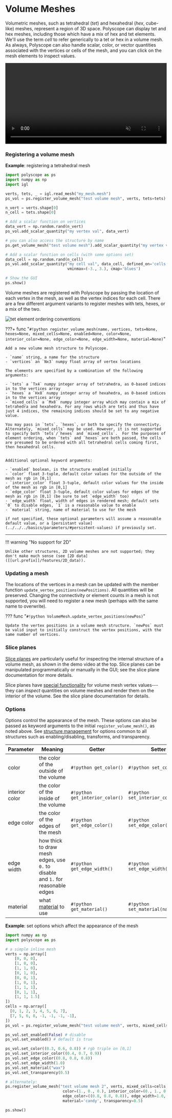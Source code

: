 # Volume Meshes

Volumetric meshes, such as tetrahedral (*tet*) and hexahedral (*hex*, cube-like) meshes, represent a region of 3D space. Polyscope can display tet and hex meshes, including those which have a mix of hex and tet elements. We'll use the term *cell* to refer generically to a tet or hex in a volume mesh. As always, Polyscope can also handle scalar, color, or vector quantities associated with the vertices or cells of the mesh, and you can click on the mesh elements to inspect values.

<video width=100% autoplay muted loop>
  <source src="/media/movies/volume_demo_compress.mp4" type="video/mp4">
  Your browser does not support the video tag.
</video>

### Registering a volume mesh
**Example**: registering a tetrahedral mesh

```python
import polyscope as ps
import numpy as np
import igl

verts, tets, _ = igl.read_mesh("my_mesh.mesh")
ps_vol = ps.register_volume_mesh("test volume mesh", verts, tets=tets)

n_vert = verts.shape[0]
n_cell = tets.shape[0]

# Add a scalar function on vertices
data_vert = np.random.rand(n_vert)
ps_vol.add_scalar_quantity("my vertex val", data_vert)

# you can also access the structure by name
ps.get_volume_mesh("test volume mesh").add_scalar_quantity("my vertex val", data_vert)

# Add a scalar function on cells (with some options set)
data_cell = np.random.rand(n_cell)
ps_vol.add_scalar_quantity("my cell val", data_cell, defined_on='cells',
                           vminmax=(-3., 3.), cmap='blues')

# Show the GUI
ps.show() 
```

Volume meshes are registered with Polyscope by passing the location of each vertex in the mesh, as well as the vertex indices for each cell. There are a few different argument variants to register meshes with tets, hexes, or a mix of the two. 

![tet element ordering conventions]([[url.prefix]]/media/tet_element_orderings.jpg)



???+ func "`#!python register_volume_mesh(name, vertices, tets=None, hexes=None, mixed_cells=None, enabled=None, color=None, interior_color=None, edge_color=None, edge_width=None, material=None)`"

    Add a new volume mesh structure to Polyscope.

    - `name` string, a name for the structure
    - `vertices` an `Nx3` numpy float array of vertex locations 

    The elements are specified by a combination of the following arguments:

    - `tets` a `Tx4` numpy integer array of tetrahedra, as 0-based indices in to the vertices array
    - `hexes` a `Hx8` numpy integer array of hexahedra, as 0-based indices in to the vertices array
    - `mixed_cells` a `Mx8` numpy integer array which may contain a mix of tetrahedra and hexahedra. For any rows which are tets and thus have just 4 indices, the remaining indices should be set to any negative value.

    You may pass in `tets`, `hexes`, or both to specify the connectivty. Alternately, `mixed_cells` may be used. However, it is not supported to specify both `tets`/`hexes` and `mixed_cells`.  For the purposes of element ordering, when `tets` and `hexes` are both passed, the cells are presumed to be ordered with all tetrahedral cells coming first, then hexahedral cells.


    Additional optional keyword arguments:

    - `enabled` boolean, is the structure enabled initially
    - `color` float 3-tuple, default color values for the outside of the mesh as rgb in [0,1]
    - `interior_color` float 3-tuple, default color values for the inside of the mesh as rgb in [0,1]
    - `edge_color` float 3-tuple, default color values for edges of the mesh as rgb in [0,1] (be sure to set `edge_width` too)
    - `edge_width` float, width of edges in rendered mesh; default sets `0` to disable edges, `1` is a reasonable value to enable
    - `material` string, name of material to use for the mesh

    if not specified, these optional parameters will assume a reasonable default value, or a [persistant value](../../../basics/parameters/#persistent-values) if previously set.


---

!!! warning "No support for 2D"

    Unlike other structures, 2D volume meshes are not supported; they don't make much sense (see [2D data]([[url.prefix]]/features/2D_data)).


### Updating a mesh

The locations of the vertices in a mesh can be updated with the member function `update_vertex_positions(newPositions)`. All quantities will be preserved. Changing the connectivity or element counts in a mesh is not supported, you will need to register a new mesh (perhaps with the same name to overwrite).


??? func "`#!python VolumeMesh.update_vertex_positions(newPos)`"

    Update the vertex positions in a volume mesh structure. `newPos` must be valid input to initially construct the vertex positions, with the same number of vertices.


### Slice planes

[Slice planes]([[url.prefix]]/features/slice_planes) are particularly useful for inspecting the internal structure of a volume mesh, as shown in the demo video at the top. Slice planes can be manipulated programmatically or manually in the GUI; see the slice plane documentation for more details.

Slice planes have [special functionality]([[url.prefix]]/features/slice_planes/#inspecting-volume-meshes) for volume mesh vertex values---they can _inspect_ quantities on volume meshes and render them on the interior of the volume. See the slice plane documentation for details.

### Options

Options control the appearance of the mesh. These options can also be passed as keyword arguments to the initial `register_volume_mesh()`, as noted above.  See [structure management]([[url.prefix]]/structures/structure_management/#structure-options) for options common to all structures such as enabling/disabling, transforms, and transparency.

**Parameter** | **Meaning** | **Getter** | **Setter** | **Persistent?**
--- | --- | --- | --- | ---
color | the color of the outside of the volume | `#!python get_color()` | `#!python set_color(val)` | [yes]([[url.prefix]]/basics/parameters/#persistent-values)
interior color | the color of the inside of the volume | `#!python get_interior_color()` | `#!python set_interior_color(val)` | [yes]([[url.prefix]]/basics/parameters/#persistent-values)
edge color | the color of the edges of the mesh | `#!python get_edge_color()` | `#!python set_edge_color(val)` | [yes]([[url.prefix]]/basics/parameters/#persistent-values)
edge width | how thick to draw mesh edges, use `0.` to disable and `1.` for reasonable edges | `#!python get_edge_width()` | `#!python set_edge_width(val)` | [yes]([[url.prefix]]/basics/parameters/#persistent-values)
material | what [material]([[url.prefix]]/features/materials) to use | `#!python get_material()` | `#!python set_material(name)` | [yes]([[url.prefix]]/basics/parameters/#persistent-values) |

**Example**: set options which affect the appearance of the mesh
```python
import numpy as np
import polyscope as ps

# a simple inline mesh
verts = np.array([
    [0, 0, 0],
    [1, 0, 0],
    [1, 1, 0],
    [0, 1, 0],
    [0, 0, 1],
    [1, 0, 1],
    [1, 1, 1],
    [0, 1, 1],
    [1, 1, 1.5]
])
cells = np.array([
  [0, 1, 2, 3, 4, 5, 6, 7],
  [7, 5, 6, 8, -1, -1, -1, -1],
])
ps_vol = ps.register_volume_mesh("test volume mesh", verts, mixed_cells=cells)

ps_vol.set_enabled(False) # disable
ps_vol.set_enabled() # default is true

ps_vol.set_color((0.3, 0.6, 0.8)) # rgb triple on [0,1]
ps_vol.set_interior_color((0.4, 0.7, 0.9))
ps_vol.set_edge_color((0.8, 0.8, 0.8)) 
ps_vol.set_edge_width(1.0)
ps_vol.set_material("wax")
ps_vol.set_transparency(0.5)

# alternately:
ps.register_volume_mesh("test volume mesh 2", verts, mixed_cells=cells, enabled=False, 
                         color=(1., 0., 0.), interior_color=(0., 1., 0.),
                         edge_color=((0.8, 0.8, 0.8)), edge_width=1.0, 
                         material='candy', transparency=0.5)

ps.show()
```
